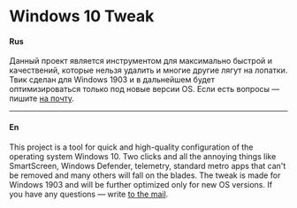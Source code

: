 # Windows 10 Tweak

#### Rus
Данный проект является инструментом для максимально быстрой и качествений, которые нельзя удалить и многие другие лягут на лопатки. Твик сделан для Windows 1903 и в дальнейшем будет оптимизироваться только под новые версии OS. Если есть вопросы — пишите [на почту](mailto:Windows10Tweak@gmail.com). 

<hr>

#### En
This project is a tool for quick and high-quality configuration of the operating system Windows 10. Two clicks and all the annoying things like SmartScreen, Windows Defender, telemetry, standard metro apps that can't be removed and many others will fall on the blades. The tweak is made for Windows 1903 and will be further optimized only for new OS versions. If you have any questions — write [to the mail](mailto:Windows10Tweak@gmail.com).
